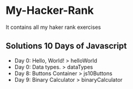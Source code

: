 # My-Hacker-Rank
It contains all my haker rank exercises

## Solutions 10 Days of Javascript
- Day 0: Hello, World! > helloWorld 
- Day 0: Data types. > dataTypes
- Day 8: Buttons Container > js10Buttons
- Day 9: Binary Calculator > binaryCalculator
